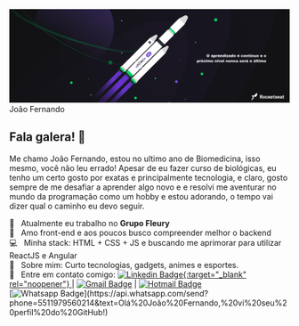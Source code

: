 <img width="auto" src="https://github.com/joaoxfernando/joaoxfernando/blob/master/banner.png">
João Fernando

## Fala galera! 👋
Me chamo João Fernando, estou no ultimo ano de Biomedicina, isso mesmo, você não leu errado!
Apesar de eu fazer curso de biológicas, eu tenho um certo gosto por exatas e principalmente tecnologia, e
claro, gosto sempre de me desafiar a aprender algo novo e e resolvi me aventurar no mundo da programação
como um hobby e estou adorando, o tempo vai dizer qual o caminho eu devo seguir.

 🔬  &nbsp; Atualmente eu trabalho no **Grupo Fleury**
 <br/> :purple_heart: &nbsp; Amo front-end e aos poucos busco compreender melhor o backend
 <br/> :computer: &nbsp; Minha stack: HTML + CSS + JS e buscando me aprimorar para utilizar ReactJS e Angular
 <br/> 💬  &nbsp; Sobre mim: Curto tecnologias, gadgets, animes e esportes.
 <br/> :email: &nbsp; Entre em contato comigo: [![Linkedin Badge](https://img.shields.io/badge/-Joao%20Fernando-blue?style=flat-square&logo=Linkedin&logoColor=white&link=https://www.linkedin.com/in/joaoxfernando/){:target="_blank" rel="noopener"}
](https://www.linkedin.com/in/joaoxfernando/) 
| 
[![Gmail Badge](https://img.shields.io/badge/-joaofernando1988@gmail.com-c14438?style=flat-square&logo=Gmail&logoColor=white&link=mailto:joaofernando1988@gmail.com)](mailto:joaofernando1988@gmail.com) | [![Hotmail Badge](https://img.shields.io/badge/-joaoxfernando@outlook.com-0078D4?style=flat-square&logo=microsoft-outlook&logoColor=white&link=mailto:joaoxfernando@outlook.com)](mailto:joaoxfernando@outlook.com)<br>[![Whatsapp Badge](https://img.shields.io/badge/-Whatsapp-4CA143?style=flat-square&labelColor=4CA143&logo=whatsapp&logoColor=white&link=https://api.whatsapp.com/send?phone=5584999122284&text=Olá%20João%20Fernando,%20vi%20seu%20perfil%20do%20GitHub!)](https://api.whatsapp.com/send?phone=5511979560214&text=Olá%20João%20Fernando,%20vi%20seu%20perfil%20do%20GitHub!)
